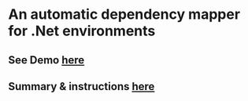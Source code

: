 # An automatic dependency mapper for .Net environments

## See Demo [here](https://vacoj.github.io/rollercoaster/services-and-apis/all-applications/)

## Summary & instructions [here](https://vacoj.github.io/posts/mapping_dotnet_environments/)
